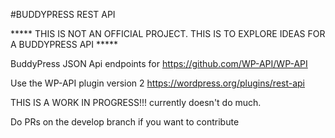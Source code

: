 #BUDDYPRESS REST API

***** THIS IS NOT AN OFFICIAL PROJECT. THIS IS TO EXPLORE IDEAS FOR A BUDDYPRESS API *****

BuddyPress JSON Api endpoints for https://github.com/WP-API/WP-API

Use the WP-API plugin version 2 https://wordpress.org/plugins/rest-api

THIS IS A WORK IN PROGRESS!!! currently doesn't do much.

Do PRs on the develop branch if you want to contribute


